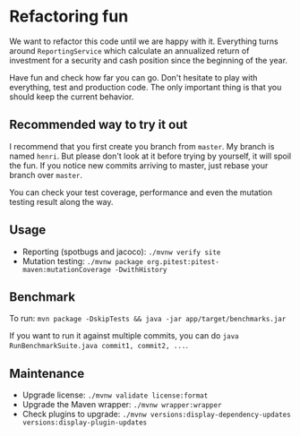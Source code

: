 # Refactoring fun

We want to refactor this code until we are happy with it. 
Everything turns around `ReportingService` which calculate an annualized return of investment for a security and cash
position since the beginning of the year.

Have fun and check how far you can go.
Don't hesitate to play with everything, test and production code.
The only important thing is that you should keep the current behavior.

## Recommended way to try it out

I recommend that you first create you branch from `master`.
My branch is named `henri`.
But please don't look at it before trying by yourself, it will spoil the fun.
If you notice new commits arriving to master, just rebase your branch over `master`.

You can check your test coverage, performance and even the mutation testing result along the way.

## Usage

* Reporting (spotbugs and jacoco): `./mvnw verify site`
* Mutation testing: `./mvnw package org.pitest:pitest-maven:mutationCoverage -DwithHistory`

## Benchmark

To run: `mvn package -DskipTests && java -jar app/target/benchmarks.jar`

If you want to run it against multiple commits, you can do `java RunBenchmarkSuite.java commit1, commit2, ...`.

## Maintenance

* Upgrade license: `./mvnw validate license:format`
* Upgrade the Maven wrapper: `./mvnw wrapper:wrapper`
* Check plugins to upgrade: `./mvnw versions:display-dependency-updates versions:display-plugin-updates`
